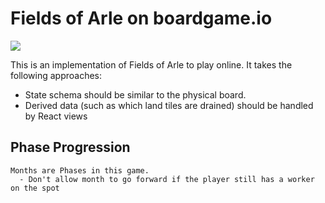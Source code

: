 # Fields of Arle on boardgame.io

![](https://circleci.com/gh/philihp/fields-of-arle.svg?style=shield&circle-token=:circle-token)

This is an implementation of Fields of Arle to play online. It takes the following approaches:

* State schema should be similar to the physical board.
* Derived data (such as which land tiles are drained) should be handled by React views

## Phase Progression

    Months are Phases in this game.
      - Don't allow month to go forward if the player still has a worker on the spot
